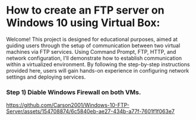 # How to create an FTP server on Windows 10 using Virtual Box:
Welcome! This project is designed for educational purposes, aimed at guiding users through the setup of communication between two virtual machines via FTP services. Using Command Prompt, FTP, HTTP, and network configuration, I'll demonstrate how to establish communication within a virtualized environment. By following the step-by-step instructions provided here, users will gain hands-on experience in configuring network settings and deploying services.

### Step 1) Diable Windows Firewall on both VMs. 

https://github.com/Carson2001/Windows-10-FTP-Server/assets/154708874/6c5840eb-ae27-434b-a77f-7601f1f063e7



